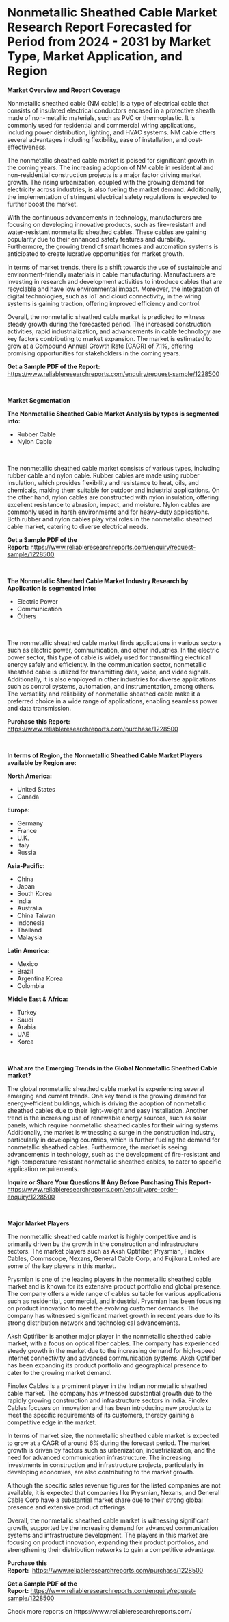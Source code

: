 <p><h1>Nonmetallic Sheathed Cable Market Research Report Forecasted for Period from 2024 -  2031 by Market Type, Market Application, and Region</h1></p><p><strong>Market Overview and Report Coverage</strong></p>
<p><p>Nonmetallic sheathed cable (NM cable) is a type of electrical cable that consists of insulated electrical conductors encased in a protective sheath made of non-metallic materials, such as PVC or thermoplastic. It is commonly used for residential and commercial wiring applications, including power distribution, lighting, and HVAC systems. NM cable offers several advantages including flexibility, ease of installation, and cost-effectiveness.</p><p>The nonmetallic sheathed cable market is poised for significant growth in the coming years. The increasing adoption of NM cable in residential and non-residential construction projects is a major factor driving market growth. The rising urbanization, coupled with the growing demand for electricity across industries, is also fueling the market demand. Additionally, the implementation of stringent electrical safety regulations is expected to further boost the market.</p><p>With the continuous advancements in technology, manufacturers are focusing on developing innovative products, such as fire-resistant and water-resistant nonmetallic sheathed cables. These cables are gaining popularity due to their enhanced safety features and durability. Furthermore, the growing trend of smart homes and automation systems is anticipated to create lucrative opportunities for market growth.</p><p>In terms of market trends, there is a shift towards the use of sustainable and environment-friendly materials in cable manufacturing. Manufacturers are investing in research and development activities to introduce cables that are recyclable and have low environmental impact. Moreover, the integration of digital technologies, such as IoT and cloud connectivity, in the wiring systems is gaining traction, offering improved efficiency and control.</p><p>Overall, the nonmetallic sheathed cable market is predicted to witness steady growth during the forecasted period. The increased construction activities, rapid industrialization, and advancements in cable technology are key factors contributing to market expansion. The market is estimated to grow at a Compound Annual Growth Rate (CAGR) of 7.1%, offering promising opportunities for stakeholders in the coming years.</p></p>
<p><strong>Get a Sample PDF of the Report:</strong> <a href="https://www.reliableresearchreports.com/enquiry/request-sample/1228500">https://www.reliableresearchreports.com/enquiry/request-sample/1228500</a></p>
<p>&nbsp;</p>
<p><strong>Market Segmentation</strong></p>
<p><strong>The Nonmetallic Sheathed Cable Market Analysis by types is segmented into:</strong></p>
<p><ul><li>Rubber Cable</li><li>Nylon Cable</li></ul></p>
<p>&nbsp;</p>
<p><p>The nonmetallic sheathed cable market consists of various types, including rubber cable and nylon cable. Rubber cables are made using rubber insulation, which provides flexibility and resistance to heat, oils, and chemicals, making them suitable for outdoor and industrial applications. On the other hand, nylon cables are constructed with nylon insulation, offering excellent resistance to abrasion, impact, and moisture. Nylon cables are commonly used in harsh environments and for heavy-duty applications. Both rubber and nylon cables play vital roles in the nonmetallic sheathed cable market, catering to diverse electrical needs.</p></p>
<p><strong>Get a Sample PDF of the Report:</strong>&nbsp;<a href="https://www.reliableresearchreports.com/enquiry/request-sample/1228500">https://www.reliableresearchreports.com/enquiry/request-sample/1228500</a></p>
<p>&nbsp;</p>
<p><strong>The Nonmetallic Sheathed Cable Market Industry Research by Application is segmented into:</strong></p>
<p><ul><li>Electric Power</li><li>Communication</li><li>Others</li></ul></p>
<p>&nbsp;</p>
<p><p>The nonmetallic sheathed cable market finds applications in various sectors such as electric power, communication, and other industries. In the electric power sector, this type of cable is widely used for transmitting electrical energy safely and efficiently. In the communication sector, nonmetallic sheathed cable is utilized for transmitting data, voice, and video signals. Additionally, it is also employed in other industries for diverse applications such as control systems, automation, and instrumentation, among others. The versatility and reliability of nonmetallic sheathed cable make it a preferred choice in a wide range of applications, enabling seamless power and data transmission.</p></p>
<p><strong>Purchase this Report:</strong>&nbsp; <a href="https://www.reliableresearchreports.com/purchase/1228500">https://www.reliableresearchreports.com/purchase/1228500</a></p>
<p>&nbsp;</p>
<p><strong>In terms of Region, the Nonmetallic Sheathed Cable Market Players available by Region are:</strong></p>
<p>
    <p> <strong> North America: </strong>
        <ul>
            <li>United States</li>
            <li>Canada</li>
        </ul>
        </p> 
    <p> <strong> Europe: </strong>
        <ul>
            <li>Germany</li>
            <li>France</li>
            <li>U.K.</li>
            <li>Italy</li>
            <li>Russia</li>
        </ul>
        </p> 
    <p> <strong> Asia-Pacific: </strong>
        <ul>
            <li>China</li>
            <li>Japan</li>
            <li>South Korea</li>
            <li>India</li>
            <li>Australia</li>
            <li>China Taiwan</li>
            <li>Indonesia</li>
            <li>Thailand</li>
            <li>Malaysia</li>
        </ul>
        </p> 
    <p> <strong> Latin America: </strong>
        <ul>
            <li>Mexico</li>
            <li>Brazil</li>
            <li>Argentina Korea</li>
            <li>Colombia</li>
        </ul>
        </p> 
    <p> <strong> Middle East & Africa: </strong>
        <ul>
            <li>Turkey</li>
            <li>Saudi</li>
            <li>Arabia</li>
            <li>UAE</li>
            <li>Korea</li>
        </ul>
    </p>
    </p>
<p>&nbsp;</p>
<p><strong>What are the Emerging Trends in the Global Nonmetallic Sheathed Cable market?</strong></p>
<p><p>The global nonmetallic sheathed cable market is experiencing several emerging and current trends. One key trend is the growing demand for energy-efficient buildings, which is driving the adoption of nonmetallic sheathed cables due to their light-weight and easy installation. Another trend is the increasing use of renewable energy sources, such as solar panels, which require nonmetallic sheathed cables for their wiring systems. Additionally, the market is witnessing a surge in the construction industry, particularly in developing countries, which is further fueling the demand for nonmetallic sheathed cables. Furthermore, the market is seeing advancements in technology, such as the development of fire-resistant and high-temperature resistant nonmetallic sheathed cables, to cater to specific application requirements.</p></p>
<p><strong>Inquire or Share Your Questions If Any Before Purchasing This Report</strong>- <a href="https://www.reliableresearchreports.com/enquiry/pre-order-enquiry/1228500">https://www.reliableresearchreports.com/enquiry/pre-order-enquiry/1228500</a></p>
<p>&nbsp;</p>
<p><strong>Major Market Players</strong></p>
<p><p>The nonmetallic sheathed cable market is highly competitive and is primarily driven by the growth in the construction and infrastructure sectors. The market players such as Aksh Optifiber, Prysmian, Finolex Cables, Commscope, Nexans, General Cable Corp, and Fujikura Limited are some of the key players in this market.</p><p>Prysmian is one of the leading players in the nonmetallic sheathed cable market and is known for its extensive product portfolio and global presence. The company offers a wide range of cables suitable for various applications such as residential, commercial, and industrial. Prysmian has been focusing on product innovation to meet the evolving customer demands. The company has witnessed significant market growth in recent years due to its strong distribution network and technological advancements.</p><p>Aksh Optifiber is another major player in the nonmetallic sheathed cable market, with a focus on optical fiber cables. The company has experienced steady growth in the market due to the increasing demand for high-speed internet connectivity and advanced communication systems. Aksh Optifiber has been expanding its product portfolio and geographical presence to cater to the growing market demand.</p><p>Finolex Cables is a prominent player in the Indian nonmetallic sheathed cable market. The company has witnessed substantial growth due to the rapidly growing construction and infrastructure sectors in India. Finolex Cables focuses on innovation and has been introducing new products to meet the specific requirements of its customers, thereby gaining a competitive edge in the market.</p><p>In terms of market size, the nonmetallic sheathed cable market is expected to grow at a CAGR of around 6% during the forecast period. The market growth is driven by factors such as urbanization, industrialization, and the need for advanced communication infrastructure. The increasing investments in construction and infrastructure projects, particularly in developing economies, are also contributing to the market growth.</p><p>Although the specific sales revenue figures for the listed companies are not available, it is expected that companies like Prysmian, Nexans, and General Cable Corp have a substantial market share due to their strong global presence and extensive product offerings.</p><p>Overall, the nonmetallic sheathed cable market is witnessing significant growth, supported by the increasing demand for advanced communication systems and infrastructure development. The players in this market are focusing on product innovation, expanding their product portfolios, and strengthening their distribution networks to gain a competitive advantage.</p></p>
<p><strong>Purchase this Report:</strong>&nbsp;&nbsp;<a href="https://www.reliableresearchreports.com/purchase/1228500">https://www.reliableresearchreports.com/purchase/1228500</a></p>
<p></p>
<p><strong>Get a Sample PDF of the Report:</strong>&nbsp;<a href="https://www.reliableresearchreports.com/enquiry/request-sample/1228500">https://www.reliableresearchreports.com/enquiry/request-sample/1228500</a></p>
<p>Check more reports on https://www.reliableresearchreports.com/</p>